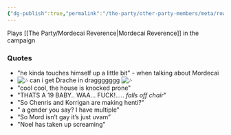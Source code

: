 ```yaml
---
{"dg-publish":true,"permalink":"/the-party/other-party-members/meta/rowan-hales/","tags":["Player"],"updated":"2025-06-10T19:10:33.879+01:00"}
---
```


Plays [[The Party/Mordecai Reverence\|Mordecai Reverence]] in the campaign 

### Quotes
- "he kinda touches himself up a little bit" - when talking about Mordecai
- ![🎶](https://discord.com/assets/fb0d23dc5b2cb6c0.svg) can i get Drache in draggggggg ![🎶](https://discord.com/assets/fb0d23dc5b2cb6c0.svg)
- "cool cool, the house is knocked prone"
- "THATS A 19 BABY.. WAA... FUCK!..... _falls off chair_"
- "So Chenris and Korrigan are making henti?"
- " a gender you say? I have multiple"
- “So Mord isn’t gay it’s just uvam”
- "Noel has taken up screaming"